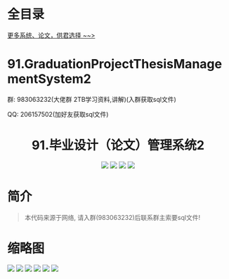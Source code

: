 # 全目录

[更多系统、论文，供君选择 ~~>](https://www.yuque.com/wisebit/blog)

# 91.GraduationProjectThesisManagementSystem2

<p>群: 983063232(大佬群 2TB学习资料,讲解)(入群获取sql文件)</p>
<p>QQ: 206157502(加好友获取sql文件)</p>

<p><h1 align="center">91.毕业设计（论文）管理系统2</h1></p>

<p align="center">
	<img src="https://img.shields.io/badge/jdk-1.8-orange.svg"/>
    <img src="https://img.shields.io/badge/spring-5.x-lightgrey.svg"/>
    <img src="https://img.shields.io/badge/springmvc-3.x-blue.svg"/>
    <img src="https://img.shields.io/badge/mybatis-3.x-blue.svg"/>
</p>

# 简介

> 本代码来源于网络, 请入群(983063232)后联系群主索要sql文件!
>

# 缩略图

![](https://bitwise.oss-cn-heyuan.aliyuncs.com/2024/9/10/a9945530-a389-483f-9515-e65f7820780d.png)
![](https://bitwise.oss-cn-heyuan.aliyuncs.com/2024/9/10/293245ea-9acd-4d87-80fb-38326ccad372.png)
![](https://bitwise.oss-cn-heyuan.aliyuncs.com/2024/9/10/82fd5597-59cb-4932-b1a0-2522492ade20.png)
![](https://bitwise.oss-cn-heyuan.aliyuncs.com/2024/9/10/a39fbf43-db4f-4493-bb44-bc06c872936a.png)
![](https://bitwise.oss-cn-heyuan.aliyuncs.com/2024/9/10/fd7b87c0-85d6-4f87-8b1e-cfa656176ef3.png)
![](https://bitwise.oss-cn-heyuan.aliyuncs.com/2024/9/10/0ecadf3c-2e86-41e5-859d-cc6c4f87fd8a.png)

